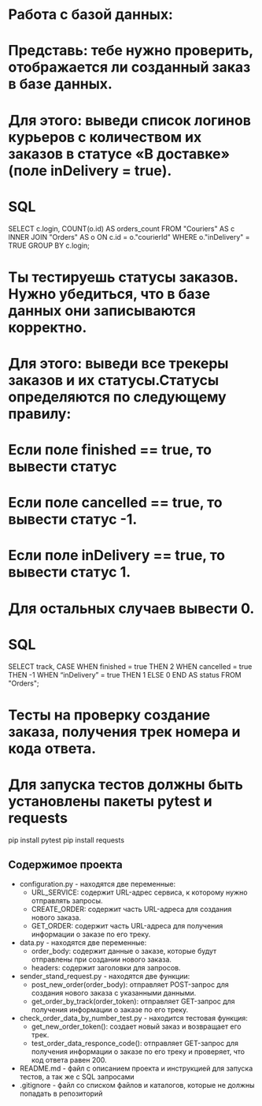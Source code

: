 # Работа с базой данных:

# Представь: тебе нужно проверить, отображается ли созданный заказ в базе данных.
# Для этого: выведи список логинов курьеров с количеством их заказов в статусе «В доставке» (поле inDelivery = true). 
# SQL

SELECT c.login,
       COUNT(o.id) AS orders_count
FROM "Couriers" AS c
INNER JOIN "Orders" AS o ON c.id = o."courierId"
WHERE o."inDelivery" = TRUE
GROUP BY c.login;

# Ты тестируешь статусы заказов. Нужно убедиться, что в базе данных они записываются корректно.
# Для этого: выведи все трекеры заказов и их статусы.Статусы определяются по следующему правилу:
# Если поле finished == true, то вывести статус 
# Если поле canсelled == true, то вывести статус -1.
# Если поле inDelivery == true, то вывести статус 1.
# Для остальных случаев вывести 0.
# SQL

SELECT track,
	CASE
	WHEN finished = true THEN 2
	WHEN cancelled = true THEN -1
	WHEN “inDelivery” = true THEN 1
	ELSE 0
	END AS status
FROM "Orders";


# Тесты на проверку создание заказа, получения трек номера и кода ответа.
# Для запуска тестов должны быть установлены пакеты pytest и requests
pip install pytest
pip install requests

## Содержимое проекта

* configuration.py - находятся две переменные:
   - URL_SERVICE: содержит URL-адрес сервиса, к которому нужно отправлять запросы.
   - CREATE_ORDER: содержит часть URL-адреса для создания нового заказа.
   - GET_ORDER: содержит часть URL-адреса для получения информации о заказе по его треку.
* data.py - находятся две переменные:
   - order_body: содержит данные о заказе, которые будут отправлены при создании нового заказа.
   - headers: содержит заголовки для запросов.
* sender_stand_request.py - находятся две функции:
   - post_new_order(order_body): отправляет POST-запрос для создания нового заказа с указанными данными.
   - get_order_by_track(order_token): отправляет GET-запрос для получения информации о заказе по его треку.
* check_order_data_by_number_test.py - находится тестовая функция:
   - get_new_order_token(): создает новый заказ и возвращает его трек.
   - test_order_data_responce_code(): отправляет GET-запрос для получения информации о заказе по его треку и проверяет,
  что код ответа равен 200.
* README.md - файл с описанием проекта и инструкцией для запуска тестов, а так же с SQL запросами 
* .gitignore - файл со списком файлов и каталогов, которые не должны попадать в репозиторий
